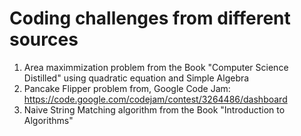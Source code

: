 # Coding challenges from different sources </br>
1. Area maximmization problem from the Book "Computer Science Distilled" using quadratic equation and Simple Algebra
2. Pancake Flipper problem from, Google Code Jam: https://code.google.com/codejam/contest/3264486/dashboard
3. Naive String Matching algorithm from the Book "Introduction to Algorithms"


